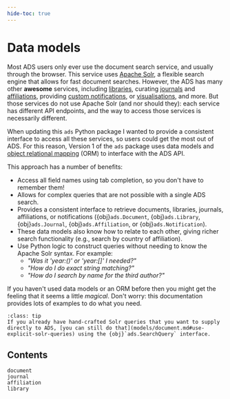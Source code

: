 ```yaml
---
hide-toc: true
---
```


# Data models

Most ADS users only ever use the document search service, and usually through the browser. This service uses [Apache Solr](https://solr.apache.org/), a flexible search engine that allows for fast document searches. However, the ADS has many other **awesome** services, including [libraries](https://ui.adsabs.harvard.edu/help/libraries/), curating [journals](https://adsabs.harvard.edu/abs_doc/journals.html) and [affiliations](https://ui.adsabs.harvard.edu/blog/affils-update), providing [custom notifications](http://adsabs.github.io/help/userpreferences/myads), or [visualisations](http://adsabs.github.io/help/actions/visualize), and more. But those services do not use Apache Solr (and nor should they): each service has different API endpoints, and the way to access those services is necessarily different. 

When updating this `ads` Python package I wanted to provide a consistent interface to access all these services, so users could get the most out of ADS. For this reason, Version 1 of the `ads` package uses data models and [object relational mapping](https://en.wikipedia.org/wiki/Object%E2%80%93relational_mapping) (ORM) to interface with the ADS API. 

This approach has a number of benefits:
- Access all field names using tab completion, so you don't have to remember them! 
- Allows for complex queries that are not possible with a single ADS search.
- Provides a consistent interface to retrieve documents, libraries, journals, affiliations, or notifications ({obj}`ads.Document`, {obj}`ads.Library`, {obj}`ads.Journal`, {obj}`ads.Affiliation`, or {obj}`ads.Notification`).
- These data models also know how to relate to each other, giving richer search functionality (e.g., search by country of affiliation).
- Use Python logic to construct queries without needing to know the Apache Solr syntax. For example:
  - *"Was it 'year:()' or 'year:[]' I needed?"*
  - *"How do I do exact string matching?"*
  - *"How do I search by name for the third author?"*
    
If you haven't used data models or an ORM before then you might get the feeling that it seems a little *magical*. Don't worry: this documentation provides lots of examples to do what you need. 

```{admonition} A tip if you're *old-school* and don't like change!
:class: tip
If you already have hand-crafted Solr queries that you want to supply directly to ADS, [you can still do that](models/document.md#use-explicit-solr-queries) using the {obj}`ads.SearchQuery` interface.
```

## Contents

```{toctree}
document
journal
affiliation
library
```
